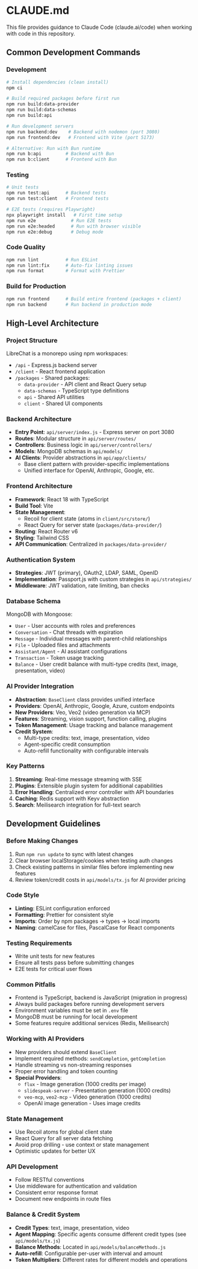 # CLAUDE.md

This file provides guidance to Claude Code (claude.ai/code) when working with code in this repository.

## Common Development Commands

### Development
```bash
# Install dependencies (clean install)
npm ci

# Build required packages before first run
npm run build:data-provider
npm run build:data-schemas
npm run build:api

# Run development servers
npm run backend:dev    # Backend with nodemon (port 3080)
npm run frontend:dev   # Frontend with Vite (port 5173)

# Alternative: Run with Bun runtime
npm run b:api         # Backend with Bun
npm run b:client      # Frontend with Bun
```

### Testing
```bash
# Unit tests
npm run test:api      # Backend tests
npm run test:client   # Frontend tests

# E2E tests (requires Playwright)
npx playwright install   # First time setup
npm run e2e             # Run E2E tests
npm run e2e:headed      # Run with browser visible
npm run e2e:debug       # Debug mode
```

### Code Quality
```bash
npm run lint          # Run ESLint
npm run lint:fix      # Auto-fix linting issues
npm run format        # Format with Prettier
```

### Build for Production
```bash
npm run frontend      # Build entire frontend (packages + client)
npm run backend       # Run backend in production mode
```

## High-Level Architecture

### Project Structure
LibreChat is a monorepo using npm workspaces:
- `/api` - Express.js backend server
- `/client` - React frontend application
- `/packages` - Shared packages:
  - `data-provider` - API client and React Query setup
  - `data-schemas` - TypeScript type definitions
  - `api` - Shared API utilities
  - `client` - Shared UI components

### Backend Architecture
- **Entry Point**: `api/server/index.js` - Express server on port 3080
- **Routes**: Modular structure in `api/server/routes/`
- **Controllers**: Business logic in `api/server/controllers/`
- **Models**: MongoDB schemas in `api/models/`
- **AI Clients**: Provider abstractions in `api/app/clients/`
  - Base client pattern with provider-specific implementations
  - Unified interface for OpenAI, Anthropic, Google, etc.

### Frontend Architecture
- **Framework**: React 18 with TypeScript
- **Build Tool**: Vite
- **State Management**: 
  - Recoil for client state (atoms in `client/src/store/`)
  - React Query for server state (`packages/data-provider/`)
- **Routing**: React Router v6
- **Styling**: Tailwind CSS
- **API Communication**: Centralized in `packages/data-provider/`

### Authentication System
- **Strategies**: JWT (primary), OAuth2, LDAP, SAML, OpenID
- **Implementation**: Passport.js with custom strategies in `api/strategies/`
- **Middleware**: JWT validation, rate limiting, ban checks

### Database Schema
MongoDB with Mongoose:
- `User` - User accounts with roles and preferences
- `Conversation` - Chat threads with expiration
- `Message` - Individual messages with parent-child relationships
- `File` - Uploaded files and attachments
- `Assistant/Agent` - AI assistant configurations
- `Transaction` - Token usage tracking
- `Balance` - User credit balance with multi-type credits (text, image, presentation, video)

### AI Provider Integration
- **Abstraction**: `BaseClient` class provides unified interface
- **Providers**: OpenAI, Anthropic, Google, Azure, custom endpoints
- **New Providers**: Veo, Veo2 (video generation via MCP)
- **Features**: Streaming, vision support, function calling, plugins
- **Token Management**: Usage tracking and balance management
- **Credit System**: 
  - Multi-type credits: text, image, presentation, video
  - Agent-specific credit consumption
  - Auto-refill functionality with configurable intervals

### Key Patterns
1. **Streaming**: Real-time message streaming with SSE
2. **Plugins**: Extensible plugin system for additional capabilities
3. **Error Handling**: Centralized error controller with API boundaries
4. **Caching**: Redis support with Keyv abstraction
5. **Search**: Meilisearch integration for full-text search

## Development Guidelines

### Before Making Changes
1. Run `npm run update` to sync with latest changes
2. Clear browser localStorage/cookies when testing auth changes
3. Check existing patterns in similar files before implementing new features
4. Review token/credit costs in `api/models/tx.js` for AI provider pricing

### Code Style
- **Linting**: ESLint configuration enforced
- **Formatting**: Prettier for consistent style
- **Imports**: Order by npm packages → types → local imports
- **Naming**: camelCase for files, PascalCase for React components

### Testing Requirements
- Write unit tests for new features
- Ensure all tests pass before submitting changes
- E2E tests for critical user flows

### Common Pitfalls
- Frontend is TypeScript, backend is JavaScript (migration in progress)
- Always build packages before running development servers
- Environment variables must be set in `.env` file
- MongoDB must be running for local development
- Some features require additional services (Redis, Meilisearch)

### Working with AI Providers
- New providers should extend `BaseClient`
- Implement required methods: `sendCompletion`, `getCompletion`
- Handle streaming vs non-streaming responses
- Proper error handling and token counting
- **Special Providers**:
  - `flux` - Image generation (1000 credits per image)
  - `slidespeak-server` - Presentation generation (1000 credits)
  - `veo-mcp`, `veo2-mcp` - Video generation (1000 credits)
  - OpenAI image generation - Uses image credits

### State Management
- Use Recoil atoms for global client state
- React Query for all server data fetching
- Avoid prop drilling - use context or state management
- Optimistic updates for better UX

### API Development
- Follow RESTful conventions
- Use middleware for authentication and validation
- Consistent error response format
- Document new endpoints in route files

### Balance & Credit System
- **Credit Types**: text, image, presentation, video
- **Agent Mapping**: Specific agents consume different credit types (see `api/models/tx.js`)
- **Balance Methods**: Located in `api/models/balanceMethods.js`
- **Auto-refill**: Configurable per-user with interval and amount
- **Token Multipliers**: Different rates for different models and operations
